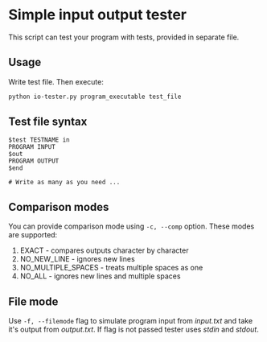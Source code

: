 # Simple input output tester

This script can test your program with tests, provided in separate file.

## Usage

Write test file. Then execute:
```bash
python io-tester.py program_executable test_file
```

## Test file syntax

```
$test TESTNAME in
PROGRAM INPUT
$out
PROGRAM OUTPUT
$end

# Write as many as you need ...
```

## Comparison modes

You can provide comparison mode using `-c, --comp` option. These modes are supported:

1. EXACT - compares outputs character by character
2. NO_NEW_LINE - ignores new lines
3. NO_MULTIPLE_SPACES - treats multiple spaces as one
4. NO_ALL - ignores new lines and multiple spaces

## File mode

Use `-f, --filemode` flag to simulate program input from *input.txt* and take it's output from
*output.txt*. If flag is not passed tester uses *stdin* and *stdout*.
